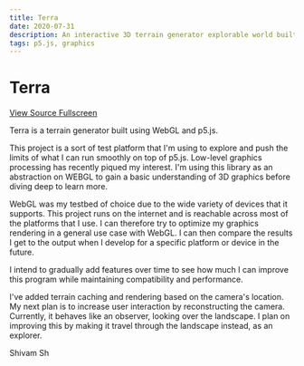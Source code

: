 ```yaml
---
title: Terra
date: 2020-07-31
description: An interactive 3D terrain generator explorable world built using p5.js and WebGL
tags: p5.js, graphics
---
```


# Terra

<div id="canvas" class="canvas"></div>
<p>
  <a href="https://github.com/shivam-sh/Terra" class="button">
    View Source
  </a>
  <a href="https://shivam-sh.github.io/Terra" class="button">
    Fullscreen
  </a>
</p>

Terra is a terrain generator built using WebGL and p5.js.

This project is a sort of test platform that I'm using to explore and push the limits of what I can run smoothly on top of p5.js. Low-level graphics processing has recently piqued my interest. I'm using this library as an abstraction on WEBGL to gain a basic understanding of 3D graphics before diving deep to learn more.

WebGL was my testbed of choice due to the wide variety of devices that it supports. This project runs on the internet and is reachable across most of the platforms that I use. I can therefore try to optimize my graphics rendering in a general use case with WebGL. I can then compare the results I get to the output when I develop for a specific platform or device in the future.

I intend to gradually add features over time to see how much I can improve this program while maintaining compatibility and performance.

I've added terrain caching and rendering based on the camera's location.
My next plan is to increase user interaction by reconstructing the camera. Currently, it behaves like an observer, looking over the landscape. I plan on improving this by making it travel through the landscape instead, as an explorer.

Shivam Sh

<script
  type="text/javascript"
  src="https://cdn.jsdelivr.net/npm/p5@1.1.9/lib/p5.js"
></script>

<script
  type="text/javascript"
  src="https://shivam-sh.github.io/Terra/sketch.js"
></script>

<script
  type="text/javascript"
  src="https://shivam-sh.github.io/Terra/terrain.js"
></script>
